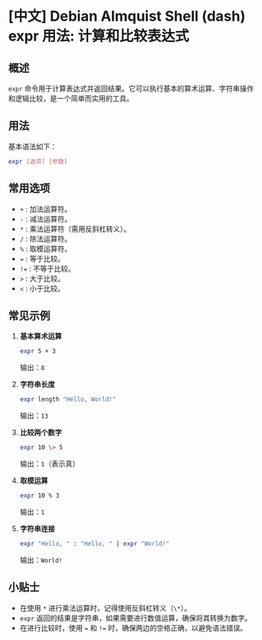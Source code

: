# [中文] Debian Almquist Shell (dash) expr 用法: 计算和比较表达式

## 概述
`expr` 命令用于计算表达式并返回结果。它可以执行基本的算术运算、字符串操作和逻辑比较，是一个简单而实用的工具。

## 用法
基本语法如下：
```sh
expr [选项] [参数]
```

## 常用选项
- `+` : 加法运算符。
- `-` : 减法运算符。
- `*` : 乘法运算符（需用反斜杠转义）。
- `/` : 除法运算符。
- `%` : 取模运算符。
- `=` : 等于比较。
- `!=` : 不等于比较。
- `>` : 大于比较。
- `<` : 小于比较。

## 常见示例
1. **基本算术运算**
   ```sh
   expr 5 + 3
   ```
   输出：`8`

2. **字符串长度**
   ```sh
   expr length "Hello, World!"
   ```
   输出：`13`

3. **比较两个数字**
   ```sh
   expr 10 \> 5
   ```
   输出：`1`（表示真）

4. **取模运算**
   ```sh
   expr 10 % 3
   ```
   输出：`1`

5. **字符串连接**
   ```sh
   expr "Hello, " : "Hello, " | expr "World!"
   ```
   输出：`World!`

## 小贴士
- 在使用 `*` 进行乘法运算时，记得使用反斜杠转义（`\*`）。
- `expr` 返回的结果是字符串，如果需要进行数值运算，确保将其转换为数字。
- 在进行比较时，使用 `=` 和 `!=` 时，确保两边的空格正确，以避免语法错误。